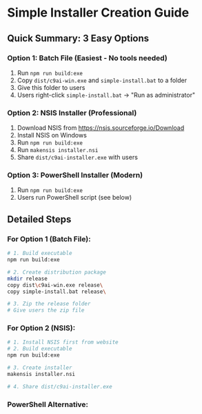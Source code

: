 # Simple Installer Creation Guide

## Quick Summary: 3 Easy Options

### Option 1: Batch File (Easiest - No tools needed)
1. Run `npm run build:exe` 
2. Copy `dist/c9ai-win.exe` and `simple-install.bat` to a folder
3. Give this folder to users
4. Users right-click `simple-install.bat` → "Run as administrator"

### Option 2: NSIS Installer (Professional)
1. Download NSIS from https://nsis.sourceforge.io/Download
2. Install NSIS on Windows
3. Run `npm run build:exe`
4. Run `makensis installer.nsi`
5. Share `dist/c9ai-installer.exe` with users

### Option 3: PowerShell Installer (Modern)
1. Run `npm run build:exe`
2. Users run PowerShell script (see below)

## Detailed Steps

### For Option 1 (Batch File):
```bash
# 1. Build executable
npm run build:exe

# 2. Create distribution package
mkdir release
copy dist\c9ai-win.exe release\
copy simple-install.bat release\

# 3. Zip the release folder
# Give users the zip file
```

### For Option 2 (NSIS):
```bash
# 1. Install NSIS first from website
# 2. Build executable  
npm run build:exe

# 3. Create installer
makensis installer.nsi

# 4. Share dist/c9ai-installer.exe
```

### PowerShell Alternative: